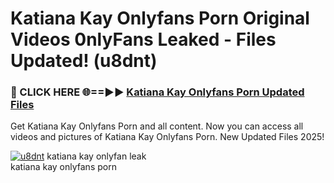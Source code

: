 # Katiana Kay Onlyfans Porn Original Videos 0nlyFans Leaked - Files Updated! (u8dnt)

<h3>🔴 CLICK HERE 🌐==►► <a href="https://tinyurl.com/2jnfzry5" rel="nofollow">Katiana Kay Onlyfans Porn Updated Files</a></h3>

Get Katiana Kay Onlyfans Porn and all content. Now you can access all videos and pictures of Katiana Kay Onlyfans Porn. New Updated Files 2025!

[![u8dnt](https://i.imgur.com/GyGTBgg.gif)](https://tinyurl.com/2jnfzry5)
katiana kay onlyfan leak<br>
katiana kay onlyfans porn